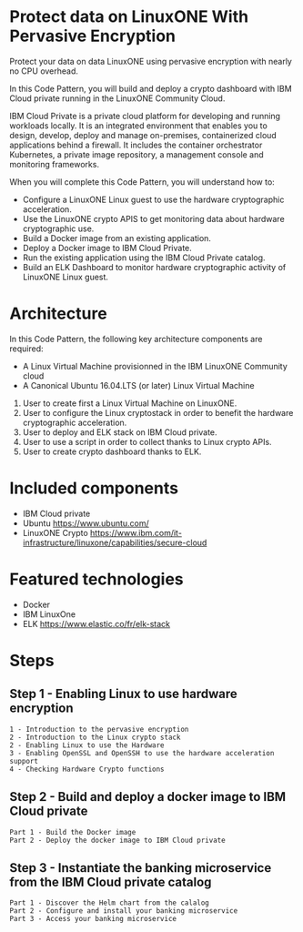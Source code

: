 # Protect data on LinuxONE With Pervasive Encryption
Protect your data on data LinuxONE using pervasive encryption with nearly no CPU overhead.

In this Code Pattern, you will build and deploy a crypto dashboard with IBM Cloud private running in the LinuxONE Community Cloud.

IBM Cloud Private is a private cloud platform for developing and running workloads locally. It is an integrated environment that enables you to design, develop, deploy and manage on-premises, containerized cloud applications behind a firewall. It includes the container orchestrator Kubernetes, a private image repository, a management console and monitoring frameworks.

When you will complete this Code Pattern, you will understand how to:
* Configure a LinuxONE Linux guest to use the hardware cryptographic acceleration.
* Use the LinuxONE crypto APIS to get monitoring data about hardware cryptographic use.
* Build a Docker image from an existing application.
* Deploy a Docker image to IBM Cloud Private.
* Run the existing application using the IBM Cloud Private catalog.
* Build an ELK Dashboard to monitor hardware cryptographic activity of LinuxONE Linux guest.

# Architecture
In this Code Pattern, the following key architecture components are required:
* A Linux Virtual Machine provisionned in the IBM LinuxONE Community cloud
* A Canonical Ubuntu 16.04.LTS (or later) Linux Virtual Machine

1. User to create first a Linux Virtual Machine on LinuxONE.
2. User to configure the Linux cryptostack in order to benefit the hardware cryptographic acceleration.
3. User to deploy and ELK stack on IBM Cloud private.
3. User to use a script in order to collect thanks to Linux crypto APIs.
4. User to create crypto dashboard thanks to ELK.

# Included components

* IBM Cloud private
* Ubuntu https://www.ubuntu.com/
* LinuxONE Crypto https://www.ibm.com/it-infrastructure/linuxone/capabilities/secure-cloud

# Featured technologies

* Docker
* IBM LinuxOne
* ELK https://www.elastic.co/fr/elk-stack

# Steps

## Step 1 - Enabling Linux to use hardware encryption

    1 - Introduction to the pervasive encryption
    2 - Introduction to the Linux crypto stack
    2 - Enabling Linux to use the Hardware
    3 - Enabling OpenSSL and OpenSSH to use the hardware acceleration support
    4 - Checking Hardware Crypto functions

## Step 2 - Build and deploy a docker image to IBM Cloud private

    Part 1 - Build the Docker image
    Part 2 - Deploy the docker image to IBM Cloud private

## Step 3 - Instantiate the banking microservice from the IBM Cloud private catalog

    Part 1 - Discover the Helm chart from the calalog
    Part 2 - Configure and install your banking microservice
    Part 3 - Access your banking microservice
